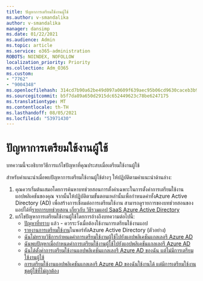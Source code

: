 ```yaml
---
title: ปัญหาการเตรียมใช้งานผู้ใช้
ms.author: v-smandalika
author: v-smandalika
manager: dansimp
ms.date: 01/22/2021
ms.audience: Admin
ms.topic: article
ms.service: o365-administration
ROBOTS: NOINDEX, NOFOLLOW
localization_priority: Priority
ms.collection: Adm_O365
ms.custom:
- "7762"
- "9004348"
ms.openlocfilehash: 314cd7b90a62be49d097a0609f639aec95b06cd9630caceb3b9972477dfb58c9
ms.sourcegitcommit: b5f7da89a650d2915dc652449623c78be6247175
ms.translationtype: MT
ms.contentlocale: th-TH
ms.lasthandoff: 08/05/2021
ms.locfileid: "53971430"
---
```

# <a name="user-provisioning-issues"></a>ปัญหาการเตรียมใช้งานผู้ใช้

บทความนี้จะอธิบายวิธีการแก้ไขปัญหาที่คุณประสบเมื่อเตรียมใช้งานผู้ใช้

สําหรับคําแนะนําเมื่อพบปัญหาการเตรียมใช้งานผู้ใช้ต่างๆ ให้ปฏิบัติตามคําแนะนําด้านล่าง:

1. คุณควรเริ่มต้นเสมอโดยการค้นหาบทช่วยสอนการตั้งค่าเฉพาะในการตั้งค่าการเตรียมใช้งานแอปพลิเคชันของคุณ จากนั้นให้ปฏิบัติตามขั้นตอนเหล่านั้นเพื่อกําหนดค่าทั้งAzure Active Directory (AD) เพื่อสร้างการเชื่อมต่อการเตรียมใช้งาน สามารถดูรายการของบทช่วยสอนของแอปได้ที่[รายการบทช่วยสอน เกี่ยวกับ วิธีรวมแอป SaaS Azure Active Directory](https://docs.microsoft.com/azure/active-directory/saas-apps/tutorial-list)
2. แก้ไขปัญหาการเตรียมใช้งานผู้ใช้โดยการอ้างถึงบทความต่อไปนี้:
    - [ปัญหาที่ทราบ](https://docs.microsoft.com/azure/active-directory/app-provisioning/known-issues) แล้ว - ควรระวังเมื่อต้องใช้งานการเตรียมใช้งานแอป
    - [รายงานการเตรียมใช้งาน](https://docs.microsoft.com/azure/active-directory/reports-monitoring/concept-provisioning-logs)ในพอร์ทัลAzure Active Directory (ตัวอย่าง)
    - [ฉันไม่ทราบวิธีการกําหนดค่าการเตรียมใช้งานผู้ใช้ไปยังแอปพลิเคชันแกลเลอรี Azure AD](https://docs.microsoft.com/azure/active-directory/app-provisioning/configure-automatic-user-provisioning-portal) 
    - [ฉันพบปัญหาเมื่อกําหนดค่าการเตรียมใช้งานผู้ใช้ไปยังแอปพลิเคชันแกลเลอรี Azure AD](https://docs.microsoft.com/azure/active-directory/app-provisioning/application-provisioning-config-problem) 
    - [ฉันได้ตั้งค่าการเตรียมใช้งานแอปพลิเคชันแกลเลอรี Azure AD ของฉัน แต่ไม่มีการเตรียมใช้งานผู้ใช้](https://docs.microsoft.com/azure/active-directory/app-provisioning/application-provisioning-config-problem-no-users-provisioned) 
    - [การเตรียมใช้งานแอปพลิเคชันแกลเลอรี Azure AD ของฉันใช้งานได้ แต่มีการเตรียมใช้งานชุดผู้ใช้ที่ไม่ถูกต้อง](https://docs.microsoft.com/azure/active-directory/manage-apps/add-application-portal-assign-users)





